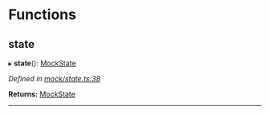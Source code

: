 

# Functions

<a id="state"></a>

##  state

▸ **state**(): [MockState](_mock_types_d_.md#mockstate)

*Defined in [mock/state.ts:38](https://github.com/polkadot-js/api/blob/cbd3246/packages/api-provider/src/mock/state.ts#L38)*

**Returns:** [MockState](_mock_types_d_.md#mockstate)

___

